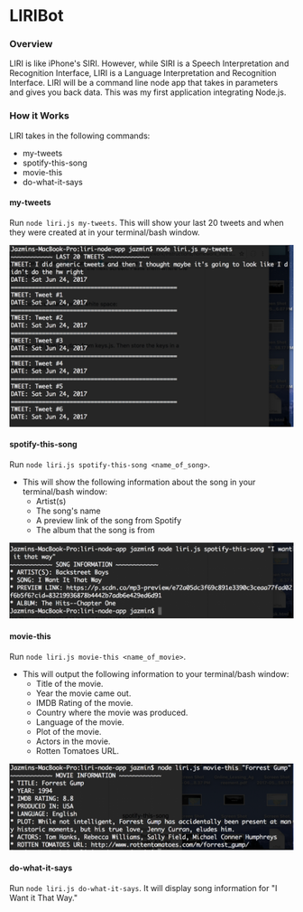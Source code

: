 # LIRIBot

### Overview

LIRI is like iPhone's SIRI. However, while SIRI is a Speech Interpretation and Recognition Interface, LIRI is a Language Interpretation and Recognition Interface. LIRI will be a command line node app that takes in parameters and gives you back data. This was my first application integrating Node.js.

### How it Works

LIRI takes in the following commands:
* my-tweets
* spotify-this-song
* movie-this
* do-what-it-says

#### my-tweets

Run `node liri.js my-tweets`. This will show your last 20 tweets and when they were created at in your terminal/bash window.

![my-tweets](images/my-tweets.png)

#### spotify-this-song

Run `node liri.js spotify-this-song <name_of_song>`. 

* This will show the following information about the song in your terminal/bash window:
    * Artist(s)
    * The song's name
    * A preview link of the song from Spotify
    * The album that the song is from

![spotify-this-song](images/spotify-this-song.png)

#### movie-this

Run `node liri.js movie-this <name_of_movie>`. 

* This will output the following information to your terminal/bash window:
    * Title of the movie.
    * Year the movie came out.
    * IMDB Rating of the movie.
    * Country where the movie was produced.
    * Language of the movie.
    * Plot of the movie.
    * Actors in the movie.
    * Rotten Tomatoes URL.

![movie-this](images/movie-this.png)

#### do-what-it-says

Run `node liri.js do-what-it-says`. It will display song information for "I Want it That Way."
